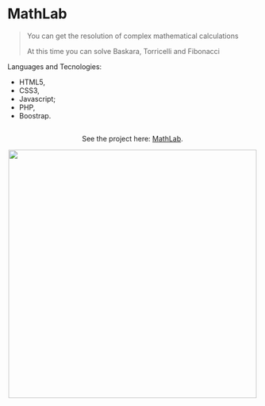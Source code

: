 # MathLab

> You can get the resolution of complex mathematical calculations
>
> At this time you can solve Baskara, Torricelli and Fibonacci

Languages and Tecnologies:

- HTML5,
- CSS3,
- Javascript;
- PHP,
- Boostrap.

## 
<div align='center'>
  
See the project here: [MathLab](https://math-lab.vercel.app/).
 
<img src="https://user-images.githubusercontent.com/68437256/221276272-24b8fe69-6ea2-4e11-b715-82970d4b72ca.png" width="500">
  
</div>
